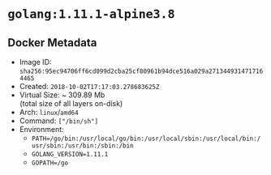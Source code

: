 # `golang:1.11.1-alpine3.8`

## Docker Metadata

- Image ID: `sha256:95ec94706ff6cd099d2cba25cf80961b94dce516a029a2713449314717164465`
- Created: `2018-10-02T17:17:03.278683625Z`
- Virtual Size: ~ 309.89 Mb  
  (total size of all layers on-disk)
- Arch: `linux`/`amd64`
- Command: `["/bin/sh"]`
- Environment:
  - `PATH=/go/bin:/usr/local/go/bin:/usr/local/sbin:/usr/local/bin:/usr/sbin:/usr/bin:/sbin:/bin`
  - `GOLANG_VERSION=1.11.1`
  - `GOPATH=/go`
